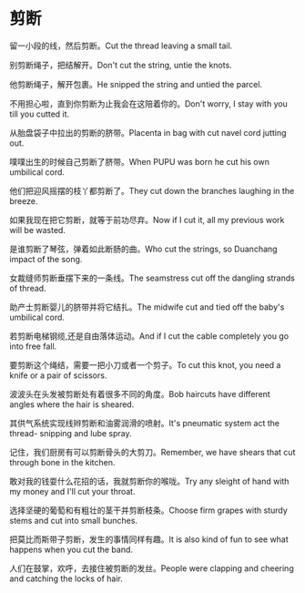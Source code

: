 # 剪断

<p><span class="chinese">留一小段的线，然后剪断。</span><span class="english">Cut the thread leaving a small tail.</span></p>

<p><span class="chinese">别剪断绳子，把结解开。</span><span class="english">Don't cut the string, untie the knots.</span></p>

<p><span class="chinese">他剪断绳子，解开包裹。</span><span class="english">He snipped the string and untied the parcel.</span></p>

<p><span class="chinese">不用担心啦，直到你剪断为止我会在这陪着你的。</span><span class="english">Don't worry, I stay with you till you cutted it.</span></p>

<p><span class="chinese">从胎盘袋子中拉出的剪断的脐带。</span><span class="english">Placenta in bag with cut navel cord jutting out.</span></p>

<p><span class="chinese">噗噗出生的时候自己剪断了脐带。</span><span class="english">When PUPU was born he cut his own umbilical cord.</span></p>

<p><span class="chinese">他们把迎风摇摆的枝丫都剪断了。</span><span class="english">They cut down the branches laughing in the breeze.</span></p>

<p><span class="chinese">如果我现在把它剪断，就等于前功尽弃。</span><span class="english">Now if I cut it, all my previous work will be wasted.</span></p>

<p><span class="chinese">是谁剪断了琴弦，弹着如此断肠的曲。</span><span class="english">Who cut the strings, so Duanchang impact of the song.</span></p>

<p><span class="chinese">女裁缝师剪断垂摆下来的一条线。</span><span class="english">The seamstress cut off the dangling strands of thread.</span></p>

<p><span class="chinese">助产士剪断婴儿的脐带并将它结扎。</span><span class="english">The midwife cut and tied off the baby's umbilical cord.</span></p>

<p><span class="chinese">若剪断电梯钢缆,还是自由落体运动。</span><span class="english">And if I cut the cable completely you go into free fall.</span></p>

<p><span class="chinese">要剪断这个绳结，需要一把小刀或者一个剪子。</span><span class="english">To cut this knot, you need a knife or a pair of scissors.</span></p>

<p><span class="chinese">波波头在头发被剪断处有着很多不同的角度。</span><span class="english">Bob haircuts have different angles where the hair is sheared.</span></p>

<p><span class="chinese">其供气系统实现线辫剪断和油雾润滑的喷射。</span><span class="english">It's pneumatic system act the thread- snipping and lube spray.</span></p>

<p><span class="chinese">记住，我们厨房有可以剪断骨头的大剪刀。</span><span class="english">Remember, we have shears that cut through bone in the kitchen.</span></p>

<p><span class="chinese">敢对我的钱耍什么花招的话，我就剪断你的喉咙。</span><span class="english">Try any sleight of hand with my money and I'll cut your throat.</span></p>

<p><span class="chinese">选择坚硬的葡萄和有粗壮的茎干并剪断枝条。</span><span class="english">Choose firm grapes with sturdy stems and cut into small bunches.</span></p>

<p><span class="chinese">把莫比而斯带子剪断，发生的事情同样有趣。</span><span class="english">It is also kind of fun to see what happens when you cut the band.</span></p>

<p><span class="chinese">人们在鼓掌，欢呼，去接住被剪断的发丝。</span><span class="english">People were clapping and cheering and catching the locks of hair.</span></p>

